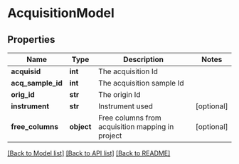 # AcquisitionModel


## Properties
Name | Type | Description | Notes
------------ | ------------- | ------------- | -------------
**acquisid** | **int** | The acquisition Id | 
**acq_sample_id** | **int** | The acquisition sample Id | 
**orig_id** | **str** | The origin Id | 
**instrument** | **str** | Instrument used | [optional] 
**free_columns** | **object** | Free columns from acquisition mapping in project | [optional] 

[[Back to Model list]](../README.md#documentation-for-models) [[Back to API list]](../README.md#documentation-for-api-endpoints) [[Back to README]](../README.md)


